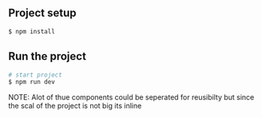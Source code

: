 
## Project setup

```bash
$ npm install
```

## Run the project

```bash
# start project
$ npm run dev
```

NOTE: Alot of thue components could be seperated for reusibilty but since the scal of the project is not big its inline